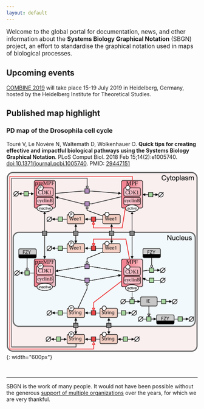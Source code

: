 ```yaml
---
layout: default
---
```


<p style="font-size:110%;">Welcome to the global portal for documentation, news, and other information about the <strong>Systems Biology Graphical Notation</strong> (SBGN) project, an effort to standardise the graphical notation used in maps of biological processes.</p>

## Upcoming events 

[COMBINE 2019](http://co.mbine.org/events/COMBINE_2019) will take place 15-19 July 2019 in Heidelberg, Germany, hosted by the Heidelberg Institute for Theoretical Studies.


## Published map highlight

### PD map of the Drosophila cell cycle

Touré V, Le Novère N, Waltemath D, Wolkenhauer O. <strong>Quick tips for creating effective and impactful biological pathways using the Systems Biology Graphical Notation</strong>. PLoS Comput Biol. 2018 Feb 15;14(2):e1005740. [doi:10.1371/journal.pcbi.1005740](https://doi.org/10.1371/journal.pcbi.1005740). PMID: [29447151](https://www.ncbi.nlm.nih.gov/pubmed/29447151)

![](images/published_maps/toure_drosophila.png){: width="600px"}

<br />

-----

SBGN is the work of many people. It would not have been possible without the generous [support of multiple organizations](/sbgn/about#funding) over the years, for which we are very thankful.
